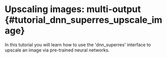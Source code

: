 Upscaling images: multi-output {#tutorial_dnn_superres_upscale_image}
===========================

In this tutorial you will learn how to use the 'dnn_superres' interface to upscale an image via pre-trained neural networks.
